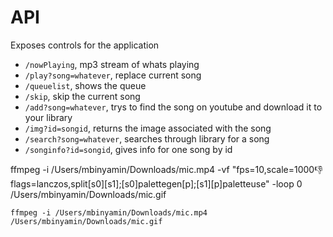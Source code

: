 # API 
Exposes controls for the application 

- `/nowPlaying`, mp3 stream of whats playing
- `/play?song=whatever`, replace current song
- `/queuelist`, shows the queue
- `/skip`, skip the current song
- `/add?song=whatever`, trys to find the song on youtube and download it to your library
- `/img?id=songid`, returns the image associated with the song
- `/search?song=whatever`, searches through library for a song
- `/songinfo?id=songid`, gives info for one song by id

ffmpeg -i /Users/mbinyamin/Downloads/mic.mp4 -vf "fps=10,scale=1000:-1:flags=lanczos,split[s0][s1];[s0]palettegen[p];[s1][p]paletteuse" -loop 0 /Users/mbinyamin/Downloads/mic.gif

    ffmpeg -i /Users/mbinyamin/Downloads/mic.mp4 /Users/mbinyamin/Downloads/mic.gif